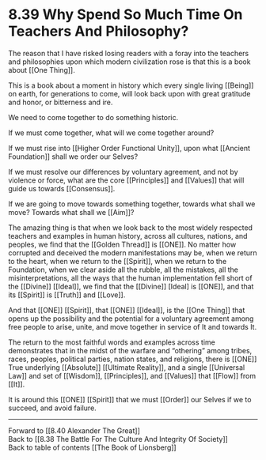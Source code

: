 # 8.39 Why Spend So Much Time On Teachers And Philosophy?

The reason that I have risked losing readers with a foray into the teachers and philosophies upon which modern civilization rose is that this is a book about [[One Thing]]. 

This is a book about a moment in history which every single living [[Being]] on earth, for generations to come, will look back upon with great gratitude and honor, or bitterness and ire. 

We need to come together to do something historic.

If we must come together, what will we come together around?

If we must rise into [[Higher Order Functional Unity]], upon what [[Ancient Foundation]] shall we order our Selves?

If we must resolve our differences by voluntary agreement, and not by violence or force, what are the core [[Principles]] and [[Values]] that will guide us towards [[Consensus]]. 

If we are going to move towards something together, towards what shall we move? Towards what shall we [[Aim]]?  

The amazing thing is that when we look back to the most widely respected teachers and examples in human history, across all cultures, nations, and peoples, we find that the [[Golden Thread]] is [[ONE]]. No matter how corrupted and deceived the modern manifestations may be, when we return to the heart, when we return to the [[Spirit]], when we return to the Foundation, when we clear aside all the rubble, all the mistakes, all the misinterpretations, all the ways that the human implementation fell short of the [[Divine]] [[Ideal]], we find that the [[Divine]] [Ideal] is [[ONE]], and that its [[Spirit]] is [[Truth]] and [[Love]].

And that [[ONE]] [[Spirit]], that [[ONE]] [[Ideal]], is the [[One Thing]] that opens up the possibility and the potential for a voluntary agreement among free people to arise, unite, and move together in service of It and towards It.

The return to the most faithful words and examples across time demonstrates that in the midst of the warfare and “othering” among tribes, races, peoples, political parties, nation states, and religions, there is [[ONE]] True underlying [[Absolute]] [[Ultimate Reality]], and a single [[Universal Law]] and set of [[Wisdom]], [[Principles]], and [[Values]] that [[Flow]] from [[It]]. 

It is around this [[ONE]] [[Spirit]] that we must [[Order]] our Selves if we to succeed, and avoid failure.

___

Forward to [[8.40 Alexander The Great]]        
Back to [[8.38 The Battle For The Culture And Integrity Of Society]]             
Back to table of contents [[The Book of Lionsberg]]  

